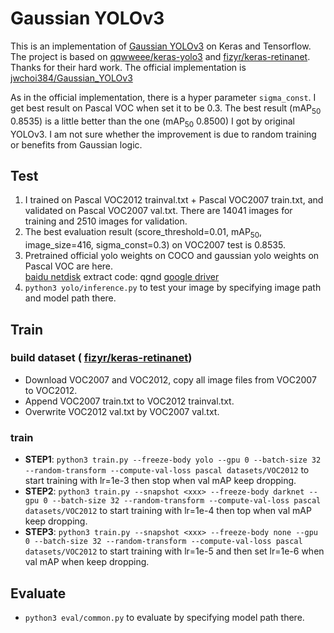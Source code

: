 # Gaussian YOLOv3
This is an implementation of [Gaussian YOLOv3](https://arxiv.org/abs/1904.04620) on Keras and Tensorflow. The project is based on [qqwweee/keras-yolo3](https://github.com/qqwweee/keras-yolo3) and [fizyr/keras-retinanet](https://github.com/fizyr/keras-retinanet). 
Thanks for their hard work. 
The official implementation is [jwchoi384/Gaussian_YOLOv3](https://github.com/jwchoi384/Gaussian_YOLOv3)

As in the official implementation, there is a hyper parameter `sigma_const`. I get best result on Pascal VOC when set it to be 0.3.
The best result (mAP<sub>50</sub> 0.8535) is a little better than the one (mAP<sub>50</sub> 0.8500) I got by original YOLOv3. I am not sure whether the improvement is due to random training or benefits from Gaussian logic.

## Test
1. I trained on Pascal VOC2012 trainval.txt + Pascal VOC2007 train.txt, and validated on Pascal VOC2007 val.txt. There are 14041 images for training and 2510 images for validation.
2. The best evaluation result (score_threshold=0.01, mAP<sub>50</sub>, image_size=416, sigma_const=0.3) on VOC2007 test is 0.8535. 
3. Pretrained official yolo weights on COCO and gaussian yolo weights on Pascal VOC are here.   
[baidu netdisk](https://pan.baidu.com/s/1ZgSPGt0UEWk3tDW16kbfPQ) extract code: qgnd [google driver](https://drive.google.com/open?id=1PwmVx1jct9ee2o2_m_lXObkyN3fSHo08)
4. `python3 yolo/inference.py` to test your image by specifying image path and model path there. 


## Train
### build dataset ( [fizyr/keras-retinanet](https://github.com/fizyr/keras-retinanet))
* Download VOC2007 and VOC2012, copy all image files from VOC2007 to VOC2012.
* Append VOC2007 train.txt to VOC2012 trainval.txt.
* Overwrite VOC2012 val.txt by VOC2007 val.txt.
### train
* **STEP1**: `python3 train.py --freeze-body yolo --gpu 0 --batch-size 32 --random-transform --compute-val-loss pascal datasets/VOC2012` to start training with lr=1e-3 then stop when val mAP keep dropping.
* **STEP2**: `python3 train.py --snapshot <xxx> --freeze-body darknet --gpu 0 --batch-size 32 --random-transform --compute-val-loss pascal datasets/VOC2012` to start training with lr=1e-4 then top when val mAP keep dropping.
* **STEP3**: `python3 train.py --snapshot <xxx> --freeze-body none --gpu 0 --batch-size 32 --random-transform --compute-val-loss pascal datasets/VOC2012` to start training with lr=1e-5 and then set lr=1e-6 when val mAP when keep dropping.
## Evaluate
* `python3 eval/common.py` to evaluate by specifying model path there.
